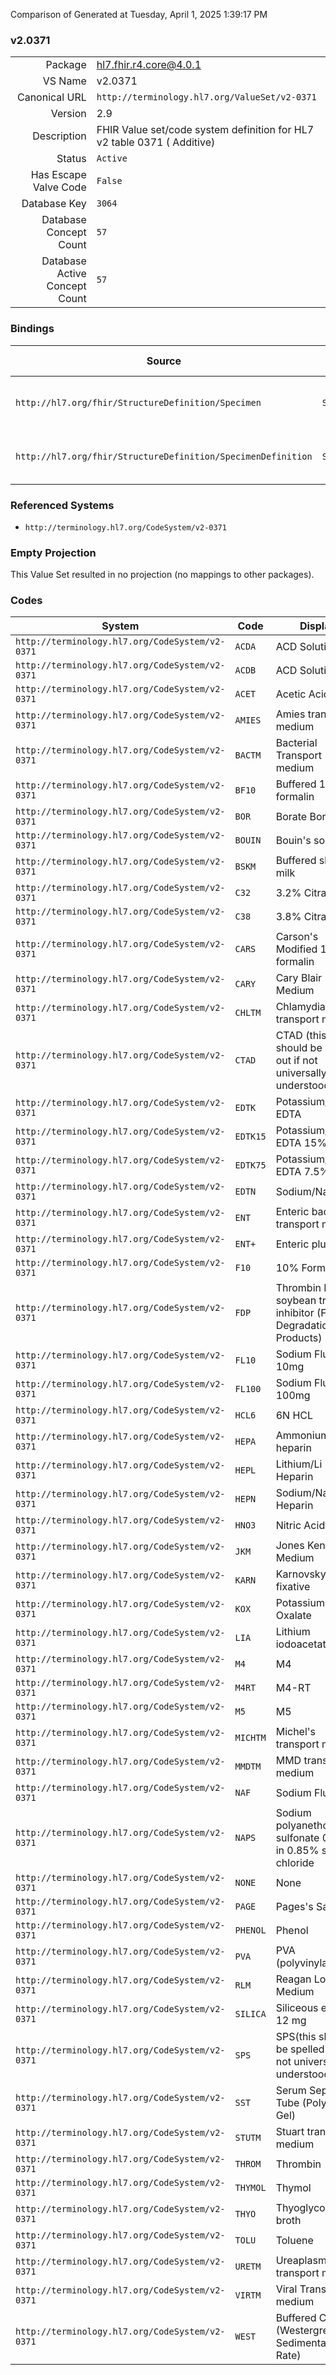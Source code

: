 Comparison of 
Generated at Tuesday, April 1, 2025 1:39:17 PM

### v2.0371

|      |     |
| ---: | --- |
| Package | hl7.fhir.r4.core@4.0.1 |
| VS Name | v2.0371 |
| Canonical URL | `http://terminology.hl7.org/ValueSet/v2-0371` |
| Version | 2.9 |
| Description | FHIR Value set/code system definition for HL7 v2 table 0371 ( Additive) |
| Status | `Active` |
| Has Escape Valve Code | `False` |
| Database Key | `3064` |
| Database Concept Count | `57` |
| Database Active Concept Count | `57` |
### Bindings

| Source | Element | Binding | Strength | Element Short |
| ------ | ------- | ------- | -------- | ------------- |
| `http://hl7.org/fhir/StructureDefinition/Specimen` | `Specimen.container.additive[x]` | `http://terminology.hl7.org/ValueSet/v2-0371` | `Example` | Additive associated with container |
| `http://hl7.org/fhir/StructureDefinition/SpecimenDefinition` | `SpecimenDefinition.typeTested.container.additive.additive[x]` | `http://terminology.hl7.org/ValueSet/v2-0371` | `Example` | Additive associated with container |

### Referenced Systems

* `http://terminology.hl7.org/CodeSystem/v2-0371`
### Empty Projection

This Value Set resulted in no projection (no mappings to other packages).

### Codes

| System | Code | Display |
| ------ | ---- | ------- |
| `http://terminology.hl7.org/CodeSystem/v2-0371` | `ACDA` | ACD Solution A |
| `http://terminology.hl7.org/CodeSystem/v2-0371` | `ACDB` | ACD Solution B |
| `http://terminology.hl7.org/CodeSystem/v2-0371` | `ACET` | Acetic Acid |
| `http://terminology.hl7.org/CodeSystem/v2-0371` | `AMIES` | Amies transport medium |
| `http://terminology.hl7.org/CodeSystem/v2-0371` | `BACTM` | Bacterial Transport medium |
| `http://terminology.hl7.org/CodeSystem/v2-0371` | `BF10` | Buffered 10% formalin |
| `http://terminology.hl7.org/CodeSystem/v2-0371` | `BOR` | Borate Boric Acid |
| `http://terminology.hl7.org/CodeSystem/v2-0371` | `BOUIN` | Bouin's solution |
| `http://terminology.hl7.org/CodeSystem/v2-0371` | `BSKM` | Buffered skim milk |
| `http://terminology.hl7.org/CodeSystem/v2-0371` | `C32` | 3.2%  Citrate |
| `http://terminology.hl7.org/CodeSystem/v2-0371` | `C38` | 3.8% Citrate |
| `http://terminology.hl7.org/CodeSystem/v2-0371` | `CARS` | Carson's Modified 10% formalin |
| `http://terminology.hl7.org/CodeSystem/v2-0371` | `CARY` | Cary Blair Medium |
| `http://terminology.hl7.org/CodeSystem/v2-0371` | `CHLTM` | Chlamydia transport medium |
| `http://terminology.hl7.org/CodeSystem/v2-0371` | `CTAD` | CTAD (this should be spelled out if not universally understood) |
| `http://terminology.hl7.org/CodeSystem/v2-0371` | `EDTK` | Potassium/K EDTA |
| `http://terminology.hl7.org/CodeSystem/v2-0371` | `EDTK15` | Potassium/K EDTA 15% |
| `http://terminology.hl7.org/CodeSystem/v2-0371` | `EDTK75` | Potassium/K EDTA 7.5% |
| `http://terminology.hl7.org/CodeSystem/v2-0371` | `EDTN` | Sodium/Na EDTA |
| `http://terminology.hl7.org/CodeSystem/v2-0371` | `ENT` | Enteric bacteria transport medium |
| `http://terminology.hl7.org/CodeSystem/v2-0371` | `ENT+` | Enteric plus |
| `http://terminology.hl7.org/CodeSystem/v2-0371` | `F10` | 10% Formalin |
| `http://terminology.hl7.org/CodeSystem/v2-0371` | `FDP` | Thrombin NIH; soybean trypsin inhibitor (Fibrin Degradation Products) |
| `http://terminology.hl7.org/CodeSystem/v2-0371` | `FL10` | Sodium Fluoride, 10mg |
| `http://terminology.hl7.org/CodeSystem/v2-0371` | `FL100` | Sodium Fluoride, 100mg |
| `http://terminology.hl7.org/CodeSystem/v2-0371` | `HCL6` | 6N HCL |
| `http://terminology.hl7.org/CodeSystem/v2-0371` | `HEPA` | Ammonium heparin |
| `http://terminology.hl7.org/CodeSystem/v2-0371` | `HEPL` | Lithium/Li  Heparin |
| `http://terminology.hl7.org/CodeSystem/v2-0371` | `HEPN` | Sodium/Na  Heparin |
| `http://terminology.hl7.org/CodeSystem/v2-0371` | `HNO3` | Nitric Acid |
| `http://terminology.hl7.org/CodeSystem/v2-0371` | `JKM` | Jones Kendrick Medium |
| `http://terminology.hl7.org/CodeSystem/v2-0371` | `KARN` | Karnovsky's fixative |
| `http://terminology.hl7.org/CodeSystem/v2-0371` | `KOX` | Potassium Oxalate |
| `http://terminology.hl7.org/CodeSystem/v2-0371` | `LIA` | Lithium iodoacetate |
| `http://terminology.hl7.org/CodeSystem/v2-0371` | `M4` | M4 |
| `http://terminology.hl7.org/CodeSystem/v2-0371` | `M4RT` | M4-RT |
| `http://terminology.hl7.org/CodeSystem/v2-0371` | `M5` | M5 |
| `http://terminology.hl7.org/CodeSystem/v2-0371` | `MICHTM` | Michel's transport medium |
| `http://terminology.hl7.org/CodeSystem/v2-0371` | `MMDTM` | MMD transport medium |
| `http://terminology.hl7.org/CodeSystem/v2-0371` | `NAF` | Sodium Fluoride |
| `http://terminology.hl7.org/CodeSystem/v2-0371` | `NAPS` | Sodium polyanethol sulfonate 0.35% in 0.85% sodium chloride |
| `http://terminology.hl7.org/CodeSystem/v2-0371` | `NONE` | None |
| `http://terminology.hl7.org/CodeSystem/v2-0371` | `PAGE` | Pages's Saline |
| `http://terminology.hl7.org/CodeSystem/v2-0371` | `PHENOL` | Phenol |
| `http://terminology.hl7.org/CodeSystem/v2-0371` | `PVA` | PVA (polyvinylalcohol) |
| `http://terminology.hl7.org/CodeSystem/v2-0371` | `RLM` | Reagan Lowe Medium |
| `http://terminology.hl7.org/CodeSystem/v2-0371` | `SILICA` | Siliceous earth, 12 mg |
| `http://terminology.hl7.org/CodeSystem/v2-0371` | `SPS` | SPS(this should be spelled out if not universally understood) |
| `http://terminology.hl7.org/CodeSystem/v2-0371` | `SST` | Serum Separator Tube (Polymer Gel) |
| `http://terminology.hl7.org/CodeSystem/v2-0371` | `STUTM` | Stuart transport medium |
| `http://terminology.hl7.org/CodeSystem/v2-0371` | `THROM` | Thrombin |
| `http://terminology.hl7.org/CodeSystem/v2-0371` | `THYMOL` | Thymol |
| `http://terminology.hl7.org/CodeSystem/v2-0371` | `THYO` | Thyoglycollate broth |
| `http://terminology.hl7.org/CodeSystem/v2-0371` | `TOLU` | Toluene |
| `http://terminology.hl7.org/CodeSystem/v2-0371` | `URETM` | Ureaplasma transport medium |
| `http://terminology.hl7.org/CodeSystem/v2-0371` | `VIRTM` | Viral Transport medium |
| `http://terminology.hl7.org/CodeSystem/v2-0371` | `WEST` | Buffered Citrate (Westergren Sedimentation Rate) |
